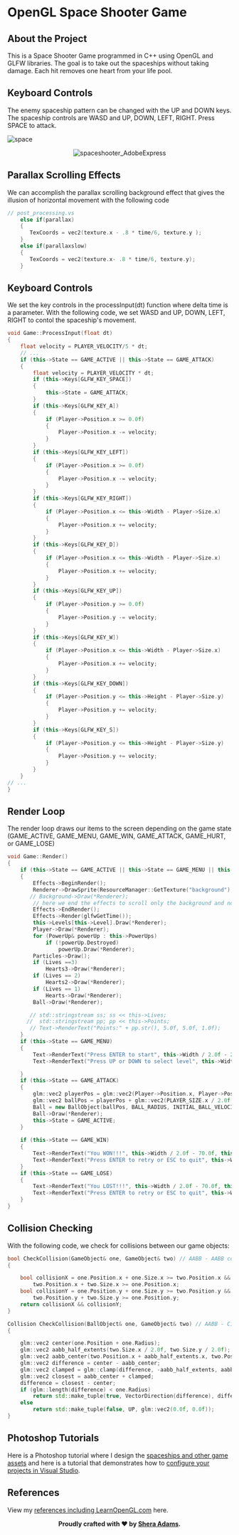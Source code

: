 # OpenGL Space Shooter Game

## About the Project
This is a Space Shooter Game programmed in C++ using OpenGL and GLFW libraries. The goal is to take out the spaceships without taking damage. Each hit removes one heart from your life pool. 

## Keyboard Controls

The enemy spaceship pattern can be changed with the UP and DOWN keys. The spaceship controls are WASD and UP, DOWN, LEFT, RIGHT. Press SPACE to attack. 

![space](https://github.com/sheraadams/Space-Shooter-Game/assets/110789514/6f4bbc16-0267-4eed-a0c6-b9ca179797bc)

<p align="center">
  <img src="https://user-images.githubusercontent.com/110789514/216853127-afb3bd9a-f72f-44e1-8d86-89718bf26ca4.gif" alt="spaceshooter_AdobeExpress">
</p>

## Parallax Scrolling Effects
We can accomplish the parallax scrolling background effect that gives the illusion of horizontal movement with the following code 

```cpp
// post_processing.vs
    else if(parallax)
    {
       TexCoords = vec2(texture.x - .8 * time/6, texture.y );
    }
    else if(parallaxslow)
    {
       TexCoords = vec2(texture.x- .8 * time/6, texture.y);
    }
```

## Keyboard Controls
We set the key controls in the processInput(dt) function where delta time is a parameter. 
With the following code, we set WASD and  UP, DOWN, LEFT, RIGHT to contol the spaceship's movement.
```cpp
void Game::ProcessInput(float dt)
{
    float velocity = PLAYER_VELOCITY/5 * dt;
    // ...
    if (this->State == GAME_ACTIVE || this->State == GAME_ATTACK)
    {
        float velocity = PLAYER_VELOCITY * dt;
        if (this->Keys[GLFW_KEY_SPACE])
        {
            this->State = GAME_ATTACK;
        }
        if (this->Keys[GLFW_KEY_A])
        {
            if (Player->Position.x >= 0.0f)
            {
                Player->Position.x -= velocity;
            }
        }
        if (this->Keys[GLFW_KEY_LEFT])
        {
            if (Player->Position.x >= 0.0f)
            {
                Player->Position.x -= velocity;
            }
        }
        if (this->Keys[GLFW_KEY_RIGHT])
        {
            if (Player->Position.x <= this->Width - Player->Size.x)
            {
                Player->Position.x += velocity;
            }
        }
        if (this->Keys[GLFW_KEY_D])
        {
            if (Player->Position.x <= this->Width - Player->Size.x)
            {
                Player->Position.x += velocity;
            }
        }
        if (this->Keys[GLFW_KEY_UP])
        {
            if (Player->Position.y >= 0.0f)
            {
                Player->Position.y -= velocity;
            }
        }
        if (this->Keys[GLFW_KEY_W])
        {
            if (Player->Position.x <= this->Width - Player->Size.x)
            {
                Player->Position.x += velocity;
            }
        }
        if (this->Keys[GLFW_KEY_DOWN])
        {
            if (Player->Position.y <= this->Height - Player->Size.y)
            {
                Player->Position.y += velocity;
            }
        }
        if (this->Keys[GLFW_KEY_S])
        {
            if (Player->Position.y <= this->Height - Player->Size.y)
            {
                Player->Position.y += velocity;
            }
        }
    }
// ...
}
```
## Render Loop

The render loop draws our items to the screen depending on the game state (GAME_ACTIVE, GAME_MENU, GAME_WIN, GAME_ATTACK, GAME_HURT, or GAME_LOSE)

```cpp
void Game::Render()
{
    if (this->State == GAME_ACTIVE || this->State == GAME_MENU || this->State == GAME_WIN || this->State == GAME_ATTACK || this->State == GAME_HURT || this->State == GAME_LOSE)
    {
        Effects->BeginRender();
        Renderer->DrawSprite(ResourceManager::GetTexture("background"), glm::vec2(0.0f, 0.0f), glm::vec2(this->Width, this->Height), 0.0f);
       // Background->Draw(*Renderer);
        // here we end the effects to scroll only the background and not the rest of the scene
        Effects->EndRender();
        Effects->Render(glfwGetTime());
        this->Levels[this->Level].Draw(*Renderer);
        Player->Draw(*Renderer);
        for (PowerUp& powerUp : this->PowerUps)
            if (!powerUp.Destroyed)
                powerUp.Draw(*Renderer);
        Particles->Draw();
        if (Lives ==3) 
            Hearts3->Draw(*Renderer);
        if (Lives == 2)
            Hearts2->Draw(*Renderer);
        if (Lives == 1)
            Hearts->Draw(*Renderer);
        Ball->Draw(*Renderer);

       // std::stringstream ss; ss << this->Lives;
      //  std::stringstream pp; pp << this->Points;
       // Text->RenderText("Points:" + pp.str(), 5.0f, 5.0f, 1.0f);
    }
    if (this->State == GAME_MENU)
    {
        Text->RenderText("Press ENTER to start", this->Width / 2.0f - 200.0f, this->Height / 2.0f, 1.0f);
        Text->RenderText("Press UP or DOWN to select level", this->Width / 2.0f - 225.0f, this->Height / 2.0f + 20.0f, 0.75f);

    }
    if (this->State == GAME_ATTACK)
    {
        glm::vec2 playerPos = glm::vec2(Player->Position.x, Player->Position.y);
        glm::vec2 ballPos = playerPos + glm::vec2(PLAYER_SIZE.x / 2.0f - BALL_RADIUS, -BALL_RADIUS * 2.0f);
        Ball = new BallObject(ballPos, BALL_RADIUS, INITIAL_BALL_VELOCITY, ResourceManager::GetTexture("face"));
        Ball->Draw(*Renderer);
        this->State = GAME_ACTIVE;
    }
    
    if (this->State == GAME_WIN)
    {
        Text->RenderText("You WON!!!", this->Width / 2.0f - 70.0f, this->Height / 2.0f - 20.0f, 1.0f, glm::vec3(0.0f, 1.0f, 0.0f));
        Text->RenderText("Press ENTER to retry or ESC to quit", this->Width / 2.0f - 260.0f, this->Height / 2.0f, 1.0f, glm::vec3(1.0f, 1.0f, 0.0f));
    }
    if (this->State == GAME_LOSE)
    {
        Text->RenderText("You LOST!!!", this->Width / 2.0f - 70.0f, this->Height / 2.0f - 20.0f, 1.0f, glm::vec3(0.0f, 1.0f, 0.0f));
        Text->RenderText("Press ENTER to retry or ESC to quit", this->Width / 2.0f - 260.0f, this->Height / 2.0f, 1.0f, glm::vec3(1.0f, 1.0f, 0.0f));
    }
}

```

## Collision Checking

With the following code, we check for collisions between our game objects:
```cpp
bool CheckCollision(GameObject& one, GameObject& two) // AABB - AABB collision
{

    bool collisionX = one.Position.x + one.Size.x >= two.Position.x &&
        two.Position.x + two.Size.x >= one.Position.x;
    bool collisionY = one.Position.y + one.Size.y >= two.Position.y &&
        two.Position.y + two.Size.y >= one.Position.y;
    return collisionX && collisionY;
}

Collision CheckCollision(BallObject& one, GameObject& two) // AABB - Circle collision
{

    glm::vec2 center(one.Position + one.Radius);
    glm::vec2 aabb_half_extents(two.Size.x / 2.0f, two.Size.y / 2.0f);
    glm::vec2 aabb_center(two.Position.x + aabb_half_extents.x, two.Position.y + aabb_half_extents.y);
    glm::vec2 difference = center - aabb_center;
    glm::vec2 clamped = glm::clamp(difference, -aabb_half_extents, aabb_half_extents);
    glm::vec2 closest = aabb_center + clamped;
    difference = closest - center;
    if (glm::length(difference) < one.Radius) 
        return std::make_tuple(true, VectorDirection(difference), difference);
    else
        return std::make_tuple(false, UP, glm::vec2(0.0f, 0.0f));
}
```
## Photoshop Tutorials

Here is a Photoshop tutorial where I design the [spaceships and other game assets](https://youtu.be/WE-DJ-A5yTY) and here is a tutorial that demonstrates how to [configure your projects in Visual Studio](https://youtu.be/ZFx30Zmo1yI).

## References 

View my [references including LearnOpenGL.com](https://github.com/sheraadams/Space-Shooter-Game/blob/main/REFERENCES.md) here.

<div style="text-align: center;">
  <p><strong>Proudly crafted with ❤️ by <a href="https://github.com/sheraadams" target="_blank">Shera Adams</a>.</strong></p>
</div>
